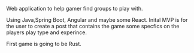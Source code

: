 Web application to help gamer find groups to play with.

Using Java,Spring Boot, Angular and maybe some React.
Inital MVP is for the user to create a post that contains the game some specfics on the players play type and experince. 

First game is going to be Rust.
